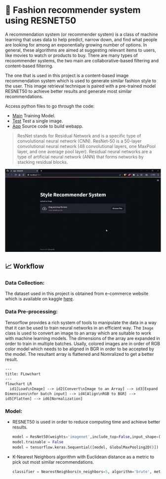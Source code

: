 # 🥼 Fashion recommender system using RESNET50
A recommendation system (or recommender system) is a class of machine learning that uses data to help predict, narrow down, and find what people are looking for among an exponentially growing number of options. In general, these algorithms are aimed at suggesting relevant items to users, like movies to watch or products to buy. There are many types of recoommender systems, the two main are collaborative-based filtering and content-based filtering.

The one that is used in this project is a content-based image recommendation system which is used to generate similar fashion style to the user. This image retrieval technique is paired with a pre-trained model RESNET50 to achieve better results and generate most similar recommendations.

Access python files to go through the code:
- [Main](main.py) Training Model.
- [Test](test.py) Test a single image.
- [App](app.py) Source code to build webapp.

> ResNet stands for Residual Network and is a specific type of convolutional neural network (CNN). ResNet-50 is a 50-layer convolutional neural network (48 convolutional layers, one MaxPool layer, and one average pool layer). Residual neural networks are a type of artificial neural network (ANN) that forms networks by stacking residual blocks.

![gif](video.gif)

## 📈 Workflow

### Data Collection:
The dataset used in this project is obtained from e-commerce website which is available on kaggle [here](https://www.kaggle.com/datasets/paramaggarwal/fashion-product-images-dataset).

### Data Pre-processing:
Tensorflow provides a rich system of tools to manipulate the data in a way that it can be used to train neural networks in an efficient way. The `Image` class is used to convert an image to an array which are suitable to work with machine learning models. The dimensions of the array are expanded in order to train in multiple batches. Usally, colored images are in order of RGB color model which needs to be aligned in BGR in order to be accepted by the model. The resultant array is flattened and Nomralized to get a better result.
```mermaid
---
title: FLowchart
---
flowchart LR
  id1[Load\nImage] --> id2[Convert\nImage to an Array] --> id3[Expand Dimensions\nfor batch input] --> id4[Align\nRGB to BGR] --> id5[Flatten] --> id6[Normalization]
```

### Model:
- RESNET50 is used in order to reduce computing time and achieve better results.
    ```python
    model = ResNet50(weights='imagenet',include_top=False,input_shape=(224,224,3))
    model.trainable = False
    model = tensorflow.keras.Sequential([model, GlobalMaxPooling2D()])
    ```
- K-Nearest Neighbors algorithm with Euclidean distance as a metric to pick out most similar recommendations.
    ```python
    classifier = NearestNeighbors(n_neighbors=5, algorithm='brute', metric='euclidean')
    ```
